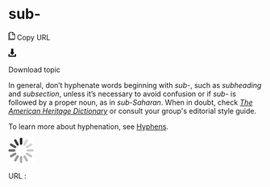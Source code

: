 ﻿# sub-

![Copy URL](media/sub/Copy.png)
Copy URL

![Download](media/sub/Download.png)

Download topic

In general, don’t hyphenate words beginning with *sub-*, such as *subheading* and *subsection*, unless it’s necessary to avoid confusion or if *sub-* is followed by a proper noun, as in *sub-Saharan*. When in doubt, check [*The American Heritage Dictionary*](https://ahdictionary.com/) or consult your group's editorial style guide.

To learn more about hyphenation, see [Hyphens](https://worldready.cloudapp.net/Styleguide/Read?id=2700&topicid=28765).

![In progress](media/sub/activity-large.gif)

URL :
